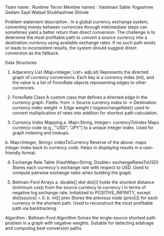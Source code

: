 Team name : Runtime Terror
Member names :
  Vaishnavi Sable
  Yogashree Gedam
  Sayli Watpal
  Shubhashree Shinde

Problem statement description :
  In a global currency exchange system, converting money between currencies through intermediate steps can sometimes yield a better return than direct conversion. The   challenge is to determine the most profitable path to convert a source currency into a destination currency using available exchange rates. If no such path exists     or leads to inconsistent results, the system should suggest direct conversion as the fallback.

Data Structures
1. Adjacency List (Map<Integer, List<ForexRate>> adjList)
Represents the directed graph of currency conversions.
Each key is a currency index (int), and the value is a list of ForexRate objects representing edges to other currencies.

2. ForexRate Class
A custom class that defines a directed edge in the currency graph.
Fields:
from → Source currency index
to → Destination currency index
weight → Edge weight (-log(exchangeRate)) used to convert multiplication of rates into addition for shortest path calculation.

3. Currency Index Mapping
a. Map<String, Integer> currencyToIndex
Maps currency code (e.g., "USD", "JPY") to a unique integer index.
Used for graph indexing and lookups.

b. Map<Integer, String> indexToCurrency
Reverse of the above: maps integer index back to currency code.
Helps in displaying results in a user-friendly format.

4. Exchange Rate Table (HashMap<String, Double> exchangeRatesToUSD)
Stores each currency's exchange rate with respect to USD.
Used to compute pairwise exchange rates when building the graph.

5. Bellman-Ford Arrays
a. double[] dist
dist[i] holds the shortest distance (minimum cost) from the source currency to currency i in terms of negative log exchange rate.
Initialized to POSITIVE_INFINITY, except dist[source] = 0.
b. int[] prev
Stores the previous node (prev[i]) for each currency in the shortest path.
Used to reconstruct the most profitable path via backtracking.

Algorithm :
Bellman-Ford Algorithm
Solves the single-source shortest path problem in a graph with negative weights.
Suitable for detecting arbitrage and computing best conversion paths.

